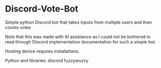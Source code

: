 # Discord-Vote-Bot
Simple python Discord bot that takes inputs from multiple users and then counts votes

Note that this was made with AI assistance as I could not be bothered to read through Discord implementation documentation
for such a simple bot.

Hosting device requires installations:

Python
and libraries:
  discord
  fuzzywuzzy
